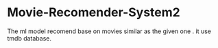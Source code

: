 # Movie-Recomender-System2
The ml model recomend base on movies similar as the given one . it use tmdb database.
